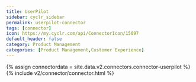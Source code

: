 ```yaml
---
title: UserPilot
sidebar: cyclr_sidebar
permalink: userpilot-connector
tags: [connector]
icon: https://my.cyclr.com/api/ConnectorIcon/15097
default_header: false
category: Product Management
categories: [Product Management,Customer Experience]
---
```

{% assign connectordata = site.data.v2.connectors.connector-userpilot %}
{% include v2/connector/connector.html %}	